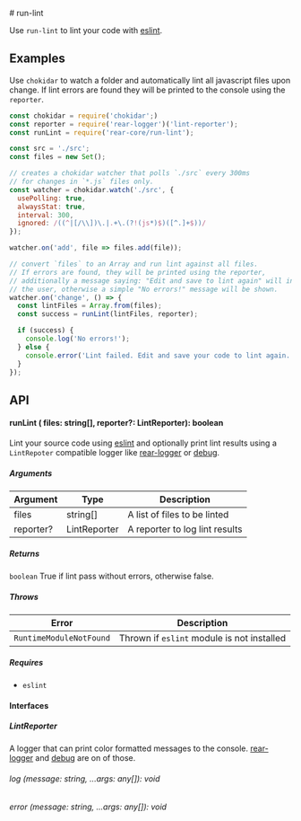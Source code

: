 # run-lint

Use `run-lint` to lint your code with [eslint].

## Examples

Use `chokidar` to watch a folder and automatically lint all javascript files
upon change. If lint errors are found they will be printed to the console using
the `reporter`.

  ```javascript
  const chokidar = require('chokidar';)
  const reporter = require('rear-logger')('lint-reporter');
  const runLint = require('rear-core/run-lint');

  const src = './src';
  const files = new Set();

  // creates a chokidar watcher that polls `./src` every 300ms
  // for changes in `*.js` files only.
  const watcher = chokidar.watch('./src', {
    usePolling: true,
    alwaysStat: true,
    interval: 300,
    ignored: /((^|[/\\])\.|.+\.(?!(js*)$)([^.]+$))/
  });

  watcher.on('add', file => files.add(file));

  // convert `files` to an Array and run lint against all files.
  // If errors are found, they will be printed using the reporter,
  // additionally a message saying: "Edit and save to lint again" will inform
  // the user, otherwise a simple "No errors!" message will be shown.
  watcher.on('change', () => {
    const lintFiles = Array.from(files);
    const success = runLint(lintFiles, reporter);

    if (success) {
      console.log('No errors!');
    } else {
      console.error('Lint failed. Edit and save your code to lint again.');
    }
  });
  ```

## API

#### runLint ( files: string[], reporter?: LintReporter): boolean

Lint your source code using [eslint] and optionally print lint results
using a `LintRepoter` compatible logger like [rear-logger] or [debug].

##### Arguments

| Argument  | Type          | Description                    |
|-----------|---------------|--------------------------------|
| files     | string[]      | A list of files to be linted   |
| reporter? | LintReporter  | A reporter to log lint results |

##### Returns

`boolean` True if lint pass without errors, otherwise false.

##### Throws

| Error                   | Description                                   |
|-------------------------|-----------------------------------------------|
| `RuntimeModuleNotFound` | Thrown if `eslint` module is not installed    |

##### Requires

* `eslint`

#### Interfaces

##### LintReporter

A logger that can print color formatted messages to the console. [rear-logger]
and [debug] are on of those.

###### log (message: string, ...args: any[]): void

###### error (message: string, ...args: any[]): void

[eslint]: http://eslint.org
[rear-logger]: https://github.com/rearjs/rear-logger
[debug]: https://github.com/visionmedia/debug
